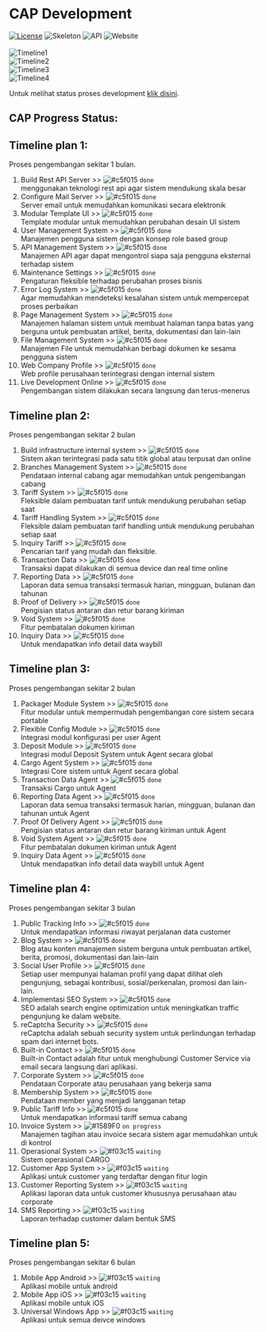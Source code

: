 CAP Development
=======
[![License](https://img.shields.io/badge/license-MIT-blue.svg)](https://github.com/aalfiann/cap-dev-repo/blob/master/license.md) 
![Skeleton](https://img.shields.io/badge/skeleton-100%25-green.svg) 
![API](https://img.shields.io/badge/api-100%25-green.svg) 
![Website](https://img.shields.io/badge/website-100%25-green.svg)<br><br>
![Timeline1](https://img.shields.io/badge/timeline1-100%25-green.svg)<br>
![Timeline2](https://img.shields.io/badge/timeline2-100%25-green.svg)<br>
![Timeline3](https://img.shields.io/badge/timeline3-100%25-green.svg)<br>
![Timeline4](https://img.shields.io/badge/timeline4-68%25-yellow.svg)<br>


Untuk melihat status proses development [klik disini](https://github.com/aalfiann/cap-dev-repo/commits/master).<br>

CAP Progress Status:
---------------

Timeline plan 1:
---------------
Proses pengembangan sekitar 1 bulan.
1. Build Rest API Server >> ![#c5f015](https://placehold.it/15/c5f015/000000?text=+) `done`<br>
menggunakan teknologi rest api agar sistem mendukung skala besar<br>
2. Configure Mail Server >> ![#c5f015](https://placehold.it/15/c5f015/000000?text=+) `done`<br>
Server email untuk memudahkan komunikasi secara elektronik<br>
3. Modular Template UI >> ![#c5f015](https://placehold.it/15/c5f015/000000?text=+) `done`<br>
Template modular untuk memudahkan perubahan desain UI sistem<br>
4. User Management System >> ![#c5f015](https://placehold.it/15/c5f015/000000?text=+) `done`<br>
Manajemen pengguna sistem dengan konsep role based group<br>
5. API Management System >> ![#c5f015](https://placehold.it/15/c5f015/000000?text=+) `done`<br>
Manajemen API agar dapat mengontrol siapa saja pengguna eksternal terhadap sistem<br>
6. Maintenance Settings >> ![#c5f015](https://placehold.it/15/c5f015/000000?text=+) `done`<br>
Pengaturan fleksible terhadap perubahan proses bisnis<br>
7. Error Log System >> ![#c5f015](https://placehold.it/15/c5f015/000000?text=+) `done`<br>
Agar memudahkan mendeteksi kesalahan sistem untuk mempercepat proses perbaikan<br>
8. Page Management System >> ![#c5f015](https://placehold.it/15/c5f015/000000?text=+) `done`<br>
Manajemen halaman sistem untuk membuat halaman tanpa batas yang berguna untuk pembuatan artikel, berita, dokumentasi dan lain-lain<br>
9. File Management System >> ![#c5f015](https://placehold.it/15/c5f015/000000?text=+) `done`<br>
Manajemen File untuk memudahkan berbagi dokumen ke sesama pengguna sistem<br>
10. Web Company Profile >> ![#c5f015](https://placehold.it/15/c5f015/000000?text=+) `done`<br>
Web profile perusahaan terintegrasi dengan internal sistem<br>
11. Live Development Online >> ![#c5f015](https://placehold.it/15/c5f015/000000?text=+) `done`<br>
Pengembangan sistem dilakukan secara langsung dan terus-menerus<br>


Timeline plan 2:
---------------
Proses pengembangan sekitar 2 bulan
1. Build infrastructure internal system >> ![#c5f015](https://placehold.it/15/c5f015/000000?text=+) `done`<br>
Sistem akan terintegrasi pada satu titik global atau terpusat dan online<br>
2. Branches Management System >> ![#c5f015](https://placehold.it/15/c5f015/000000?text=+) `done`<br>
Pendataan internal cabang agar memudahkan untuk pengembangan cabang<br>
3. Tariff System >> ![#c5f015](https://placehold.it/15/c5f015/000000?text=+) `done`<br>
Fleksible dalam pembuatan tarif untuk mendukung perubahan setiap saat<br>
4. Tariff Handling System >> ![#c5f015](https://placehold.it/15/c5f015/000000?text=+) `done`<br>
Fleksible dalam pembuatan tarif handling untuk mendukung perubahan setiap saat<br>
5. Inquiry Tariff >> ![#c5f015](https://placehold.it/15/c5f015/000000?text=+) `done`<br>
Pencarian tarif yang mudah dan fleksible.<br>
6. Transaction Data >> ![#c5f015](https://placehold.it/15/c5f015/000000?text=+) `done`<br>
Transaksi dapat dilakukan di semua device dan real time online<br>
7. Reporting Data >> ![#c5f015](https://placehold.it/15/c5f015/000000?text=+) `done`<br>
Laporan data semua transaksi termasuk harian, mingguan, bulanan dan tahunan<br>
8. Proof of Delivery >> ![#c5f015](https://placehold.it/15/c5f015/000000?text=+) `done`<br>
Pengisian status antaran dan retur barang kiriman
9. Void System >> ![#c5f015](https://placehold.it/15/c5f015/000000?text=+) `done`<br>
Fitur pembatalan dokumen kiriman
10. Inquiry Data >> ![#c5f015](https://placehold.it/15/c5f015/000000?text=+) `done`<br>
Untuk mendapatkan info detail data waybill<br>

Timeline plan 3:
---------------
Proses pengembangan sekitar 2 bulan
1. Packager Module System >> ![#c5f015](https://placehold.it/15/c5f015/000000?text=+) `done`<br>
Fitur modular untuk mempermudah pengembangan core sistem secara portable<br>
2. Flexible Config Module >> ![#c5f015](https://placehold.it/15/c5f015/000000?text=+) `done`<br>
Integrasi modul konfigurasi per user Agent<br>
3. Deposit Module >> ![#c5f015](https://placehold.it/15/c5f015/000000?text=+) `done`<br>
Integrasi modul Deposit System untuk Agent secara global<br>
4. Cargo Agent System >> ![#c5f015](https://placehold.it/15/c5f015/000000?text=+) `done`<br>
Integrasi Core sistem untuk Agent secara global<br>
5. Transaction Data Agent >> ![#c5f015](https://placehold.it/15/c5f015/000000?text=+) `done`<br>
Transaksi Cargo untuk Agent<br>
6. Reporting Data Agent >> ![#c5f015](https://placehold.it/15/c5f015/000000?text=+) `done`<br>
Laporan data semua transaksi termasuk harian, mingguan, bulanan dan tahunan untuk Agent<br>
7. Proof Of Delivery Agent >> ![#c5f015](https://placehold.it/15/c5f015/000000?text=+) `done`<br>
Pengisian status antaran dan retur barang kiriman untuk Agent<br>
8. Void System Agent >> ![#c5f015](https://placehold.it/15/c5f015/000000?text=+) `done`<br>
Fitur pembatalan dokumen kiriman untuk Agent<br>
9. Inquiry Data Agent >> ![#c5f015](https://placehold.it/15/c5f015/000000?text=+) `done`<br>
Untuk mendapatkan info detail data waybill untuk Agent<br>


Timeline plan 4:
---------------
Proses pengembangan sekitar 3 bulan
1. Public Tracking Info >> ![#c5f015](https://placehold.it/15/c5f015/000000?text=+) `done`<br>
Untuk mendapatkan informasi riwayat perjalanan data customer<br>
2. Blog System >> ![#c5f015](https://placehold.it/15/c5f015/000000?text=+) `done`<br>
Blog atau konten manajemen sistem berguna untuk pembuatan artikel, berita, promosi, dokumentasi dan lain-lain<br>
3. Social User Profile >> ![#c5f015](https://placehold.it/15/c5f015/000000?text=+) `done`<br>
Setiap user mempunyai halaman profil yang dapat dilihat oleh pengunjung, sebagai kontribusi, sosial/perkenalan, promosi dan lain-lain.<br>
4. Implementasi SEO System >> ![#c5f015](https://placehold.it/15/c5f015/000000?text=+) `done`<br>
SEO adalah search engine optimization untuk meningkatkan traffic pengunjung ke dalam website.<br>
5. reCaptcha Security >> ![#c5f015](https://placehold.it/15/c5f015/000000?text=+) `done`<br>
reCaptcha adalah sebuah security system untuk perlindungan terhadap spam dari internet bots.<br>
6. Built-in Contact >> ![#c5f015](https://placehold.it/15/c5f015/000000?text=+) `done`<br>
Built-in Contact adalah fitur untuk menghubungi Customer Service via email secara langsung dari aplikasi.<br>
7. Corporate System >> ![#c5f015](https://placehold.it/15/c5f015/000000?text=+) `done`<br>
Pendataan Corporate atau perusahaan yang bekerja sama<br>
8. Membership System >> ![#c5f015](https://placehold.it/15/c5f015/000000?text=+) `done`<br>
Pendataan member yang menjadi langganan tetap<br>
9. Public Tariff Info >> ![#c5f015](https://placehold.it/15/c5f015/000000?text=+) `done`<br>
Untuk mendapatkan informasi tariff semua cabang<br>
10. Invoice System >> ![#1589F0](https://placehold.it/15/1589F0/000000?text=+) `on progress`<br>
Manajemen tagihan atau invoice secara sistem agar memudahkan untuk di kontrol<br>
11. Operasional System >> ![#f03c15](https://placehold.it/15/f03c15/000000?text=+) `waiting`<br>
Sistem operasional CARGO<br>
12. Customer App System >> ![#f03c15](https://placehold.it/15/f03c15/000000?text=+) `waiting`<br>
Aplikasi untuk customer yang terdaftar dengan fitur login<br>
13. Customer Reporting System >> ![#f03c15](https://placehold.it/15/f03c15/000000?text=+) `waiting`<br>
Aplikasi laporan data untuk customer khususnya perusahaan atau corporate<br>
14. SMS Reporting >> ![#f03c15](https://placehold.it/15/f03c15/000000?text=+) `waiting`<br>
Laporan terhadap customer dalam bentuk SMS<br>

Timeline plan 5:
---------------
Proses pengembangan sekitar 6 bulan
1. Mobile App Android >> ![#f03c15](https://placehold.it/15/f03c15/000000?text=+) `waiting`<br>
Aplikasi mobile untuk android<br>
2. Mobile App iOS >> ![#f03c15](https://placehold.it/15/f03c15/000000?text=+) `waiting`<br>
Aplikasi mobile untuk iOS<br>
3. Universal Windows App >> ![#f03c15](https://placehold.it/15/f03c15/000000?text=+) `waiting`<br>
Aplikasi untuk semua deivce windows